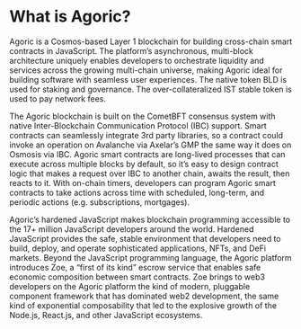 

What is Agoric? [​](#what-is-agoric)
====================================

Agoric is a Cosmos-based Layer 1 blockchain for building cross-chain smart contracts in JavaScript. The platform’s asynchronous, multi-block architecture uniquely enables developers to orchestrate liquidity and services across the growing multi-chain universe, making Agoric ideal for building software with seamless user experiences. The native token BLD is used for staking and governance. The over-collateralized IST stable token is used to pay network fees.

The Agoric blockchain is built on the CometBFT consensus system with native Inter-Blockchain Communication Protocol (IBC) support. Smart contracts can seamlessly integrate 3rd party libraries, so a contract could invoke an operation on Avalanche via Axelar’s GMP the same way it does on Osmosis via IBC. Agoric smart contracts are long-lived processes that can execute across multiple blocks by default, so it’s easy to design contract logic that makes a request over IBC to another chain, awaits the result, then reacts to it. With on-chain timers, developers can program Agoric smart contracts to take actions across time with scheduled, long-term, and periodic actions (e.g. subscriptions, mortgages).

Agoric’s hardened JavaScript makes blockchain programming accessible to the 17+ million JavaScript developers around the world. Hardened JavaScript provides the safe, stable environment that developers need to build, deploy, and operate sophisticated applications, NFTs, and DeFi markets. Beyond the JavaScript programming language, the Agoric platform introduces Zoe, a “first of its kind” escrow service that enables safe economic composition between smart contracts. Zoe brings to web3 developers on the Agoric platform the kind of modern, pluggable component framework that has dominated web2 development, the same kind of exponential composability that led to the explosive growth of the Node.js, React.js, and other JavaScript ecosystems.

